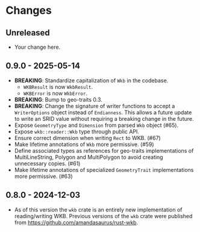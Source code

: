 # Changes

## Unreleased

- Your change here.

## 0.9.0 - 2025-05-14

- **BREAKING**: Standardize capitalization of `Wkb` in the codebase.
  - `WKBResult` is now `WkbResult`.
  - `WKBError` is now `WkbError`.
- **BREAKING**: Bump to geo-traits 0.3.
- **BREAKING**: Change the signature of writer functions to accept a `WriterOptions` object instead of `Endianness`. This allows a future update to write an SRID value without requiring a breaking change in the future.
- Expose `GeometryType` and `Dimension` from parsed `Wkb` object (#65).
- Expose `wkb::reader::Wkb` type through public API.
- Ensure correct dimension when writing `Rect` to WKB. (#67)
- Make lifetime annotations of `Wkb` more permissive. (#59)
- Define associated types as references for geo-traits implementations of MultiLineString, Polygon and MultiPolygon to avoid creating unnecessary copies. (#61)
- Make lifetime annotations of specialized `GeometryTrait` implementations more permissive. (#63)

## 0.8.0 - 2024-12-03

- As of this version the `wkb` crate is an entirely new implementation of reading/writing WKB. Previous versions of the `wkb` crate were published from https://github.com/amandasaurus/rust-wkb.

